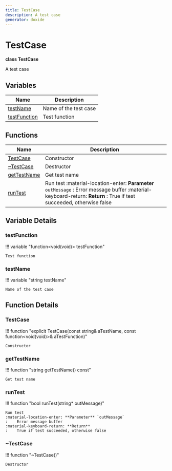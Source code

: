 ```yaml
---
title: TestCase
description: A test case 
generator: doxide
---
```



# TestCase

**class TestCase**

A test case

## Variables

| Name | Description |
| ---- | ----------- |
| [testName](#testName) | Name of the test case  |
| [testFunction](#testFunction) | Test function  |

## Functions

| Name | Description |
| ---- | ----------- |
| [TestCase](#TestCase) | Constructor  |
| [~TestCase](#_u007eTestCase) | Destructor  |
| [getTestName](#getTestName) | Get test name  |
| [runTest](#runTest) | Run test :material-location-enter: **Parameter** `outMessage` :    Error message buffer :material-keyboard-return: **Return** :    True if test succeeded, otherwise false  |

## Variable Details

### testFunction<a name="testFunction"></a>

!!! variable "function&lt;void(void)&gt; testFunction"

    Test function

### testName<a name="testName"></a>

!!! variable "string testName"

    Name of the test case

## Function Details

### TestCase<a name="TestCase"></a>

!!! function "explicit TestCase(const string&amp; aTestName, const function&lt;void(void)&gt;&amp; aTestFunction)"

    Constructor

### getTestName<a name="getTestName"></a>

!!! function "string getTestName() const"

    Get test name

### runTest<a name="runTest"></a>

!!! function "bool runTest(string&#42; outMessage)"

    Run test
    :material-location-enter: **Parameter** `outMessage`
    :    Error message buffer
    :material-keyboard-return: **Return**
    :    True if test succeeded, otherwise false

### ~TestCase<a name="_u007eTestCase"></a>

!!! function "~TestCase()"

    Destructor
